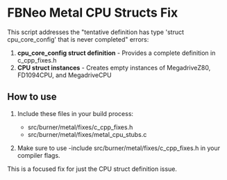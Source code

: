 # FBNeo Metal CPU Structs Fix

This script addresses the "tentative definition has type 'struct cpu_core_config' that is never completed" errors:

1. **cpu_core_config struct definition** - Provides a complete definition in c_cpp_fixes.h
2. **CPU struct instances** - Creates empty instances of MegadriveZ80, FD1094CPU, and MegadriveCPU

## How to use

1. Include these files in your build process:
   - src/burner/metal/fixes/c_cpp_fixes.h
   - src/burner/metal/fixes/metal_cpu_stubs.c

2. Make sure to use -include src/burner/metal/fixes/c_cpp_fixes.h in your compiler flags.

This is a focused fix for just the CPU struct definition issue.
